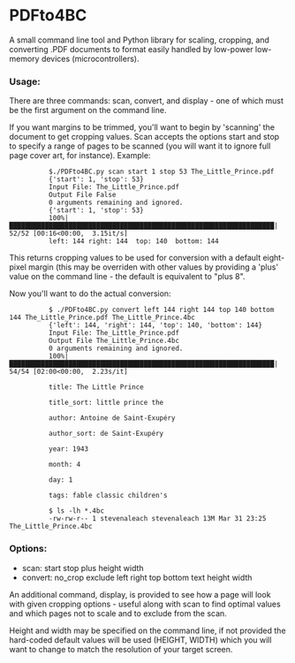 # PDFto4BC

A small command line tool and Python library for scaling, cropping, and converting .PDF documents to format easily handled by low-power low-memory devices (microcontrollers).

### Usage:

There are three commands: scan, convert, and display - one of which must be the first argument on the command line.

If you want margins to be trimmed, you'll want to begin by 'scanning' the document to get cropping values. Scan accepts the options start and stop to specify a range of pages to be scanned (you will want it to ignore full page cover art, for instance). Example:

              $./PDFto4BC.py scan start 1 stop 53 The_Little_Prince.pdf 
              {'start': 1, 'stop': 53}
              Input File: The_Little_Prince.pdf
              Output File False
              0 arguments remaining and ignored.
              {'start': 1, 'stop': 53}
              100%|███████████████████████████████████████████████████████████████████| 52/52 [00:16<00:00,  3.15it/s]
              left: 144 right: 144  top: 140  bottom: 144

This returns cropping values to be used for conversion with a default eight-pixel margin (this may be overriden with other values by providing a 'plus' value on the command line - the default is equivalent to "plus 8".

Now you'll want to do the actual conversion:

              $ ./PDFto4BC.py convert left 144 right 144 top 140 bottom 144 The_Little_Prince.pdf The_Little_Prince.4bc
              {'left': 144, 'right': 144, 'top': 140, 'bottom': 144}
              Input File: The_Little_Prince.pdf
              Output File The_Little_Prince.4bc
              0 arguments remaining and ignored.
              100%|███████████████████████████████████████████████████████████████████| 54/54 [02:00<00:00,  2.23s/it]

              title: The Little Prince

              title_sort: little prince the

              author: Antoine de Saint-Exupéry

              author_sort: de Saint-Exupéry

              year: 1943

              month: 4

              day: 1

              tags: fable classic children's

              $ ls -lh *.4bc
              -rw-rw-r-- 1 stevenaleach stevenaleach 13M Mar 31 23:25 The_Little_Prince.4bc
             
 
### Options:
* scan: start stop plus height width
* convert: no_crop exclude left right top bottom text height width

An additional command, display, is provided to see how a page will look with given cropping options - useful along with scan to find optimal values and which pages not to scale and to exclude from the scan.

Height and width may be specified on the command line, if not provided the hard-coded default values will be used (HEIGHT, WIDTH) which you will want to change to match the resolution of your target screen.

